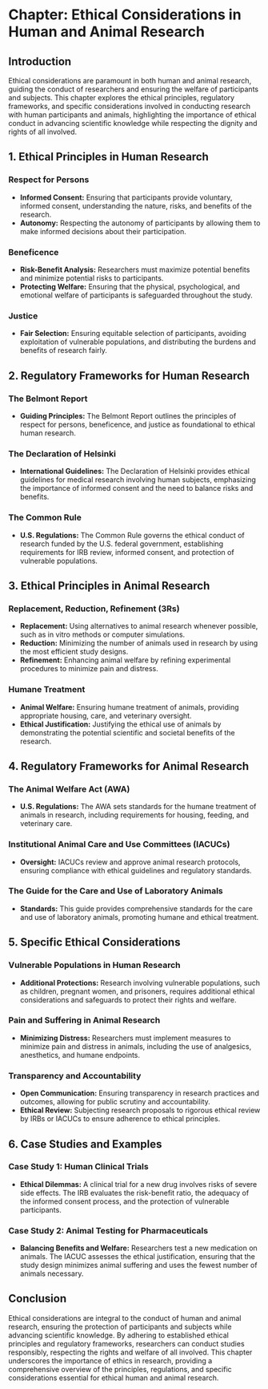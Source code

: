 # Chapter: Ethical Considerations in Human and Animal Research

## Introduction
Ethical considerations are paramount in both human and animal research, guiding the conduct of researchers and ensuring the welfare of participants and subjects. This chapter explores the ethical principles, regulatory frameworks, and specific considerations involved in conducting research with human participants and animals, highlighting the importance of ethical conduct in advancing scientific knowledge while respecting the dignity and rights of all involved.

## 1. Ethical Principles in Human Research

### Respect for Persons
- **Informed Consent:** Ensuring that participants provide voluntary, informed consent, understanding the nature, risks, and benefits of the research.
- **Autonomy:** Respecting the autonomy of participants by allowing them to make informed decisions about their participation.

### Beneficence
- **Risk-Benefit Analysis:** Researchers must maximize potential benefits and minimize potential risks to participants.
- **Protecting Welfare:** Ensuring that the physical, psychological, and emotional welfare of participants is safeguarded throughout the study.

### Justice
- **Fair Selection:** Ensuring equitable selection of participants, avoiding exploitation of vulnerable populations, and distributing the burdens and benefits of research fairly.

## 2. Regulatory Frameworks for Human Research

### The Belmont Report
- **Guiding Principles:** The Belmont Report outlines the principles of respect for persons, beneficence, and justice as foundational to ethical human research.

### The Declaration of Helsinki
- **International Guidelines:** The Declaration of Helsinki provides ethical guidelines for medical research involving human subjects, emphasizing the importance of informed consent and the need to balance risks and benefits.

### The Common Rule
- **U.S. Regulations:** The Common Rule governs the ethical conduct of research funded by the U.S. federal government, establishing requirements for IRB review, informed consent, and protection of vulnerable populations.

## 3. Ethical Principles in Animal Research

### Replacement, Reduction, Refinement (3Rs)
- **Replacement:** Using alternatives to animal research whenever possible, such as in vitro methods or computer simulations.
- **Reduction:** Minimizing the number of animals used in research by using the most efficient study designs.
- **Refinement:** Enhancing animal welfare by refining experimental procedures to minimize pain and distress.

### Humane Treatment
- **Animal Welfare:** Ensuring humane treatment of animals, providing appropriate housing, care, and veterinary oversight.
- **Ethical Justification:** Justifying the ethical use of animals by demonstrating the potential scientific and societal benefits of the research.

## 4. Regulatory Frameworks for Animal Research

### The Animal Welfare Act (AWA)
- **U.S. Regulations:** The AWA sets standards for the humane treatment of animals in research, including requirements for housing, feeding, and veterinary care.

### Institutional Animal Care and Use Committees (IACUCs)
- **Oversight:** IACUCs review and approve animal research protocols, ensuring compliance with ethical guidelines and regulatory standards.

### The Guide for the Care and Use of Laboratory Animals
- **Standards:** This guide provides comprehensive standards for the care and use of laboratory animals, promoting humane and ethical treatment.

## 5. Specific Ethical Considerations

### Vulnerable Populations in Human Research
- **Additional Protections:** Research involving vulnerable populations, such as children, pregnant women, and prisoners, requires additional ethical considerations and safeguards to protect their rights and welfare.

### Pain and Suffering in Animal Research
- **Minimizing Distress:** Researchers must implement measures to minimize pain and distress in animals, including the use of analgesics, anesthetics, and humane endpoints.

### Transparency and Accountability
- **Open Communication:** Ensuring transparency in research practices and outcomes, allowing for public scrutiny and accountability.
- **Ethical Review:** Subjecting research proposals to rigorous ethical review by IRBs or IACUCs to ensure adherence to ethical principles.

## 6. Case Studies and Examples

### Case Study 1: Human Clinical Trials
- **Ethical Dilemmas:** A clinical trial for a new drug involves risks of severe side effects. The IRB evaluates the risk-benefit ratio, the adequacy of the informed consent process, and the protection of vulnerable participants.

### Case Study 2: Animal Testing for Pharmaceuticals
- **Balancing Benefits and Welfare:** Researchers test a new medication on animals. The IACUC assesses the ethical justification, ensuring that the study design minimizes animal suffering and uses the fewest number of animals necessary.

## Conclusion
Ethical considerations are integral to the conduct of human and animal research, ensuring the protection of participants and subjects while advancing scientific knowledge. By adhering to established ethical principles and regulatory frameworks, researchers can conduct studies responsibly, respecting the rights and welfare of all involved. This chapter underscores the importance of ethics in research, providing a comprehensive overview of the principles, regulations, and specific considerations essential for ethical human and animal research.

